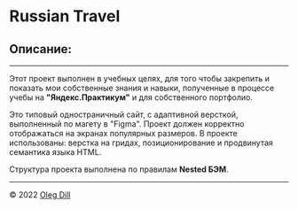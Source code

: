 # Russian Travel

## Описание:
---
Этот проект выполнен в учебных целях, для того чтобы закрепить и показать мои собственные знания и навыки,
полученные в процессе учебы на **"Яндекс.Практикум"** и для собственного портфолио.

Это типовый одностраничный сайт, с адаптивной версткой, выполненный по магету в "Figma". 
Проект должен корректно отображаться на экранах популярных размеров.
В проекте использованы: верстка на гридах, позиционирование и 
продвинутая семантика языка HTML.  

Структура проекта выполнена по правилам **Nested БЭМ**.

---
 © 2022 [Oleg Dill](https://olegdill.github.io/russian-travel/ "ссылка")
 